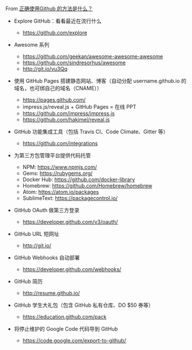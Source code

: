 From [正确使用Github 的方法是什么？](http://segmentfault.com/q/1010000004240527)

- Explore GitHub：看看最近在流行什么
  - https://github.com/explore

- Awesome 系列
  - https://github.com/geekan/awesome-awesome-awesome
  - https://github.com/sindresorhus/awesome
  - http://git.io/vu3Qq

- 使用 GitHub Pages 搭建静态网站、博客（自动分配 username.github.io 的域名，也可绑自己的域名（CNAME））
  - https://pages.github.com/
  - impress.js/reveal.js + GitHub Pages = 在线 PPT
  - https://github.com/impress/impress.js
  - https://github.com/hakimel/reveal.js

- GitHub 功能集成工具（包括 Travis CI、Code Climate、Gitter 等）
  - https://github.com/integrations

- 为第三方包管理平台提供代码托管
  - NPM: https://www.npmjs.com/
  - Gems: https://rubygems.org/
  - Docker Hub: https://github.com/docker-library
  - Homebrew: https://github.com/Homebrew/homebrew
  - Atom: https://atom.io/packages
  - SublimeText: https://packagecontrol.io/

- GitHub OAuth 做第三方登录
  - https://developer.github.com/v3/oauth/

- GitHub URL 短网址
  - http://git.io/

- GitHub Webhooks 自动部署
  - https://developer.github.com/webhooks/

- GitHub 简历
  - http://resume.github.io/

- GitHub 学生大礼包（包含 GitHub 私有仓库、DO $50 券等）
  - https://education.github.com/pack

- 将停止维护的 Google Code 代码导到 GitHub
  - https://code.google.com/export-to-github/
